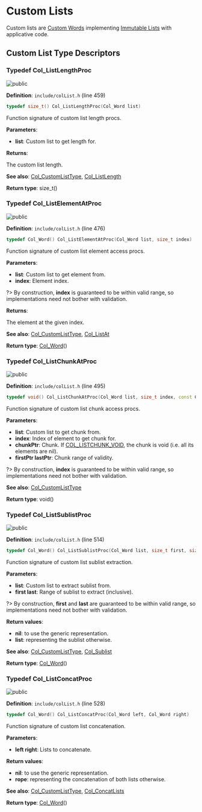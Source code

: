 <a id="group__customlist__words"></a>
# Custom Lists

Custom lists are [Custom Words](group__custom__words.md#group__custom__words) implementing [Immutable Lists](group__list__words.md#group__list__words) with applicative code.



## Custom List Type Descriptors

<a id="group__customlist__words_1ga4e52f301753724d0b03f80e6c2c53f59"></a>
### Typedef Col\_ListLengthProc

![][public]

**Definition**: `include/colList.h` (line 459)

```cpp
typedef size_t() Col_ListLengthProc(Col_Word list)
```

Function signature of custom list length procs.

**Parameters**:

* **list**: Custom list to get length for.


**Returns**:

The custom list length.




**See also**: [Col\_CustomListType](struct_col___custom_list_type.md#struct_col___custom_list_type), [Col\_ListLength](col_list_8h.md#group__list__words_1ga5eb1c9ddea940171e18817b90301cc03)



**Return type**: size_t()

<a id="group__customlist__words_1gae4ea34960861f5b333ce546fa728a9ab"></a>
### Typedef Col\_ListElementAtProc

![][public]

**Definition**: `include/colList.h` (line 476)

```cpp
typedef Col_Word() Col_ListElementAtProc(Col_Word list, size_t index)
```

Function signature of custom list element access procs.

**Parameters**:

* **list**: Custom list to get element from.
* **index**: Element index.


?> By construction, **index** is guaranteed to be within valid range, so implementations need not bother with validation.


**Returns**:

The element at the given index.




**See also**: [Col\_CustomListType](struct_col___custom_list_type.md#struct_col___custom_list_type), [Col\_ListAt](col_list_8h.md#group__list__words_1ga7550908ac1ceae597c8283afbaa7f813)



**Return type**: [Col\_Word](col_word_8h.md#group__words_1gadb626f9e195212e4fdfba7df154ad043)()

<a id="group__customlist__words_1ga20b664371d83c4106431af2f1114c156"></a>
### Typedef Col\_ListChunkAtProc

![][public]

**Definition**: `include/colList.h` (line 495)

```cpp
typedef void() Col_ListChunkAtProc(Col_Word list, size_t index, const Col_Word **chunkPtr, size_t *firstPtr, size_t *lastPtr)
```

Function signature of custom list chunk access procs.

**Parameters**:

* **list**: Custom list to get chunk from.
* **index**: Index of element to get chunk for.
* **chunkPtr**: Chunk. If [COL\_LISTCHUNK\_VOID](col_list_8h.md#group__list__words_1ga8c1b8e76380329e1264c12e77bfbf30d), the chunk is void (i.e. all its elements are nil).
* **firstPtr lastPtr**: Chunk range of validity.


?> By construction, **index** is guaranteed to be within valid range, so implementations need not bother with validation.



**See also**: [Col\_CustomListType](struct_col___custom_list_type.md#struct_col___custom_list_type)



**Return type**: void()

<a id="group__customlist__words_1ga8118b999e36b1bd5ed78d6c4c11ae946"></a>
### Typedef Col\_ListSublistProc

![][public]

**Definition**: `include/colList.h` (line 514)

```cpp
typedef Col_Word() Col_ListSublistProc(Col_Word list, size_t first, size_t last)
```

Function signature of custom list sublist extraction.

**Parameters**:

* **list**: Custom list to extract sublist from.
* **first last**: Range of sublist to extract (inclusive).


?> By construction, **first** and **last** are guaranteed to be within valid range, so implementations need not bother with validation.


**Return values**:

* **nil**: to use the generic representation.
* **list**: representing the sublist otherwise.




**See also**: [Col\_CustomListType](struct_col___custom_list_type.md#struct_col___custom_list_type), [Col\_Sublist](col_list_8h.md#group__list__words_1gaa26702b61fabf55805c9ef1b2783e7f1)



**Return type**: [Col\_Word](col_word_8h.md#group__words_1gadb626f9e195212e4fdfba7df154ad043)()

<a id="group__customlist__words_1ga9f8dc9244a9b20dda2486f7ae3306576"></a>
### Typedef Col\_ListConcatProc

![][public]

**Definition**: `include/colList.h` (line 528)

```cpp
typedef Col_Word() Col_ListConcatProc(Col_Word left, Col_Word right)
```

Function signature of custom list concatenation.

**Parameters**:

* **left right**: Lists to concatenate.


**Return values**:

* **nil**: to use the generic representation.
* **rope**: representing the concatenation of both lists otherwise.




**See also**: [Col\_CustomListType](struct_col___custom_list_type.md#struct_col___custom_list_type), [Col\_ConcatLists](col_list_8h.md#group__list__words_1ga73c0f71ee367af68bbad4a4738dfac3b)



**Return type**: [Col\_Word](col_word_8h.md#group__words_1gadb626f9e195212e4fdfba7df154ad043)()

[public]: https://img.shields.io/badge/-public-brightgreen (public)
[C++]: https://img.shields.io/badge/language-C%2B%2B-blue (C++)
[private]: https://img.shields.io/badge/-private-red (private)
[Markdown]: https://img.shields.io/badge/language-Markdown-blue (Markdown)
[static]: https://img.shields.io/badge/-static-lightgrey (static)